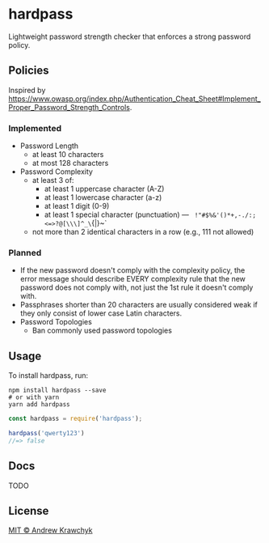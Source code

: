 # hardpass

Lightweight password strength checker that enforces a strong password policy.

## Policies

Inspired by https://www.owasp.org/index.php/Authentication_Cheat_Sheet#Implement_Proper_Password_Strength_Controls.

### Implemented

* Password Length
  * at least 10 characters
  * at most 128 characters
* Password Complexity
  * at least 3 of:
    * at least 1 uppercase character (A-Z)
    * at least 1 lowercase character (a-z)
    * at least 1 digit (0-9)
    * at least 1 special character (punctuation) — ` !"#$%&'()*+,-./:;<=>?@[\\\]^_\`{|}~`
  * not more than 2 identical characters in a row (e.g., 111 not allowed)

### Planned

* If the new password doesn't comply with the complexity policy, the error message should describe EVERY complexity rule that the new password does not comply with, not just the 1st rule it doesn't comply with.
* Passphrases shorter than 20 characters are usually considered weak if they only consist of lower case Latin characters.
* Password Topologies
  * Ban commonly used password topologies

## Usage

To install hardpass, run:

```console
npm install hardpass --save
# or with yarn
yarn add hardpass
```

```js
const hardpass = require('hardpass');

hardpass('qwerty123')
//=> false
```

## Docs

TODO

## License

[MIT © Andrew Krawchyk](https://github.com/akrawchyk/hardpass/blob/master/LICENSE.txt)
